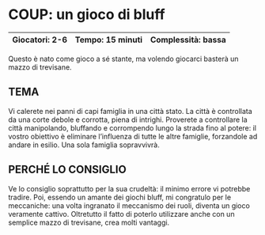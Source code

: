 # COUP: un gioco di bluff

| Giocatori: 2-6 | Tempo: 15 minuti | Complessità: bassa |
|----------------|------------------|--------------------|

Questo è nato come gioco a sé stante, ma volendo giocarci basterà un mazzo di trevisane.

## TEMA

Vi calerete nei panni di capi famiglia in una città stato. La città è controllata da una corte debole e corrotta, piena di intrighi. Proverete a controllare la città manipolando, bluffando e corrompendo lungo la strada fino al potere: il vostro obiettivo è eliminare l’influenza di tutte le altre famiglie, forzandole ad andare in esilio. Una sola famiglia sopravvivrà.

## PERCHÉ LO CONSIGLIO

Ve lo consiglio soprattutto per la sua crudeltà: il minimo errore vi potrebbe tradire. Poi, essendo un amante dei giochi bluff, mi congratulo per le meccaniche: una volta ingranato il meccanismo dei ruoli, diventa un gioco veramente cattivo. Oltretutto il fatto di poterlo utilizzare anche con un semplice mazzo di trevisane, crea molti vantaggi.
